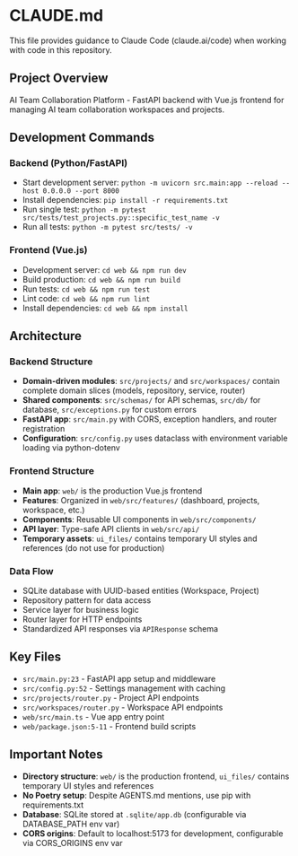 # CLAUDE.md

This file provides guidance to Claude Code (claude.ai/code) when working with code in this repository.

## Project Overview

AI Team Collaboration Platform - FastAPI backend with Vue.js frontend for managing AI team collaboration workspaces and projects.

## Development Commands

### Backend (Python/FastAPI)
- Start development server: `python -m uvicorn src.main:app --reload --host 0.0.0.0 --port 8000`
- Install dependencies: `pip install -r requirements.txt`
- Run single test: `python -m pytest src/tests/test_projects.py::specific_test_name -v`
- Run all tests: `python -m pytest src/tests/ -v`

### Frontend (Vue.js)
- Development server: `cd web && npm run dev`
- Build production: `cd web && npm run build`
- Run tests: `cd web && npm run test`
- Lint code: `cd web && npm run lint`
- Install dependencies: `cd web && npm install`

## Architecture

### Backend Structure
- **Domain-driven modules**: `src/projects/` and `src/workspaces/` contain complete domain slices (models, repository, service, router)
- **Shared components**: `src/schemas/` for API schemas, `src/db/` for database, `src/exceptions.py` for custom errors
- **FastAPI app**: `src/main.py` with CORS, exception handlers, and router registration
- **Configuration**: `src/config.py` uses dataclass with environment variable loading via python-dotenv

### Frontend Structure
- **Main app**: `web/` is the production Vue.js frontend
- **Features**: Organized in `web/src/features/` (dashboard, projects, workspace, etc.)
- **Components**: Reusable UI components in `web/src/components/`
- **API layer**: Type-safe API clients in `web/src/api/`
- **Temporary assets**: `ui_files/` contains temporary UI styles and references (do not use for production)

### Data Flow
- SQLite database with UUID-based entities (Workspace, Project)
- Repository pattern for data access
- Service layer for business logic
- Router layer for HTTP endpoints
- Standardized API responses via `APIResponse` schema

## Key Files

- `src/main.py:23` - FastAPI app setup and middleware
- `src/config.py:52` - Settings management with caching
- `src/projects/router.py` - Project API endpoints
- `src/workspaces/router.py` - Workspace API endpoints
- `web/src/main.ts` - Vue app entry point
- `web/package.json:5-11` - Frontend build scripts

## Important Notes

- **Directory structure**: `web/` is the production frontend, `ui_files/` contains temporary UI styles and references
- **No Poetry setup**: Despite AGENTS.md mentions, use pip with requirements.txt
- **Database**: SQLite stored at `.sqlite/app.db` (configurable via DATABASE_PATH env var)
- **CORS origins**: Default to localhost:5173 for development, configurable via CORS_ORIGINS env var